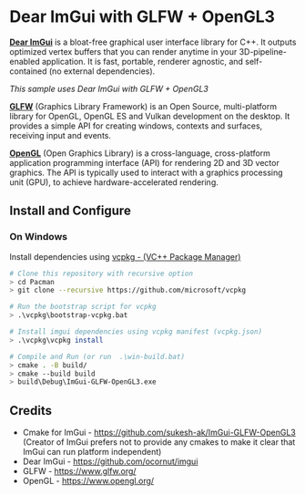 # Dear ImGui with GLFW + OpenGL3

[**Dear ImGui**](https://github.com/ocornut/imgui) is a bloat-free graphical user interface library for C++. It outputs optimized vertex buffers that you can render anytime in your 3D-pipeline-enabled application. It is fast, portable, renderer agnostic, and self-contained (no external dependencies).

*This sample uses Dear ImGui with GLFW + OpenGL3*

[**GLFW**](https://www.glfw.org/) (Graphics Library Framework) is an Open Source, multi-platform library for OpenGL, OpenGL ES and Vulkan development on the desktop. It provides a simple API for creating windows, contexts and surfaces, receiving input and events.

[**OpenGL**](https://www.opengl.org/) (Open Graphics Library) is a cross-language, cross-platform application programming interface (API) for rendering 2D and 3D vector graphics. The API is typically used to interact with a graphics processing unit (GPU), to achieve hardware-accelerated rendering.

## Install and Configure
### On Windows
Install dependencies using [vcpkg - (VC++ Package Manager)](https://vcpkg.io/en/index.html) 
```bash
# Clone this repository with recursive option
> cd Pacman
> git clone --recursive https://github.com/microsoft/vcpkg

# Run the bootstrap script for vcpkg
> .\vcpkg\bootstrap-vcpkg.bat

# Install imgui dependencies using vcpkg manifest (vcpkg.json)
> .\vcpkg\vcpkg install 

# Compile and Run (or run  .\win-build.bat)
> cmake . -B build/
> cmake --build build
> build\Debug\ImGui-GLFW-OpenGL3.exe

```

## Credits
- Cmake for ImGui - https://github.com/sukesh-ak/ImGui-GLFW-OpenGL3
  (Creator of ImGui prefers not to provide any cmakes to make it clear that ImGui can run platform independent)
- Dear ImGui - https://github.com/ocornut/imgui  
- GLFW - https://www.glfw.org/  
- OpenGL - https://www.opengl.org/  

